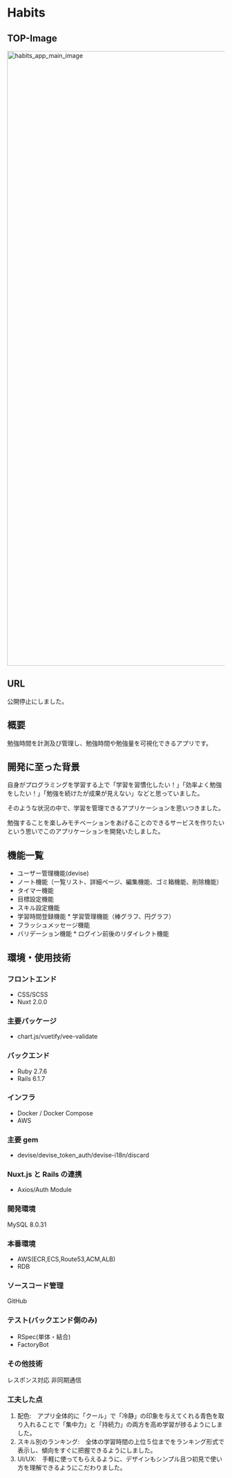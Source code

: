 # Habits

## TOP-Image

<img width="1424" alt="habits_app_main_image" src="https://user-images.githubusercontent.com/109594942/209146779-d2fa64b0-52b4-4b22-937b-55a2178f6252.png"> 

## URL

公開停止にしました。

## 概要

勉強時間を計測及び管理し、勉強時間や勉強量を可視化できるアプリです。

## 開発に至った背景

自身がプログラミングを学習する上で「学習を習慣化したい！」「効率よく勉強をしたい！」「勉強を続けたが成果が見えない」などと思っていました。

そのような状況の中で、学習を管理できるアプリケーションを思いつきました。

勉強することを楽しみモチベーションをあげることのできるサービスを作りたいという思いでこのアプリケーションを開発いたしました。

## 機能一覧

- ユーザー管理機能(devise)
- ノート機能（一覧リスト、詳細ページ、編集機能、ゴミ箱機能、削除機能）
- タイマー機能
- 目標設定機能
- スキル設定機能
- 学習時間登録機能 \* 学習管理機能（棒グラフ、円グラフ）
- フラッシュメッセージ機能
- バリデーション機能 \* ログイン前後のリダイレクト機能

## 環境・使用技術

### フロントエンド

- CSS/SCSS
- Nuxt 2.0.0

### 主要パッケージ

- chart.js/vuetify/vee-validate

### バックエンド

- Ruby 2.7.6
- Rails 6.1.7

### インフラ

- Docker / Docker Compose
- AWS

### 主要 gem

- devise/devise_token_auth/devise-i18n/discard

### Nuxt.js と Rails の連携

- Axios/Auth Module

### 開発環境

MySQL 8.0.31

### 本番環境

- AWS(ECR,ECS,Route53,ACM,ALB)
- RDB

### ソースコード管理

GitHub

### テスト(バックエンド側のみ)

- RSpec(単体・結合)
- FactoryBot

### その他技術

レスポンス対応
非同期通信

### 工夫した点

1. 配色:　アプリ全体的に「クール」で「冷静」の印象を与えてくれる青色を取り入れることで「集中力」と「持続力」の両方を高め学習が捗るようにしました。
2. スキル別のランキング:　全体の学習時間の上位５位までをランキング形式で表示し、傾向をすぐに把握できるようにしました。
3. UI/UX:　手軽に使ってもらえるように、デザインもシンプル且つ初見で使い方を理解できるようにこだわりました。
